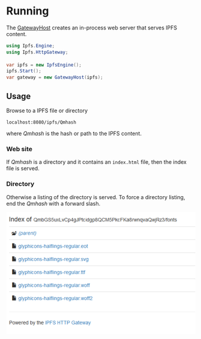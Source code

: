 ﻿# Running

The [GatewayHost](xref:Ipfs.HttpGateway.GatewayHost) creates an in-process web server that serves
IPFS content.

```csharp
using Ipfs.Engine;
using Ipfs.HttpGateway;

var ipfs = new IpfsEngine();
ipfs.Start();
var gateway = new GatewayHost(ipfs);
```

## Usage

Browse to a IPFS file or directory

```
localhost:8080/ipfs/Qmhash
```

where *Qmhash* is the hash or path to the IPFS content.

### Web site

If *Qmhash* is a directory and it contains an `index.html` file,
then the index file is served.

### Directory

Otherwise a listing of the directory is served.
To force a directory listing, end the *Qmhash* with a forward slash.

![directory browsing](../images/dirbrowsing.png)

